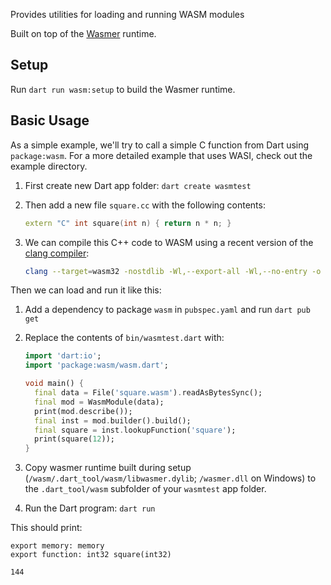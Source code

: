 Provides utilities for loading and running WASM modules

Built on top of the [Wasmer](https://github.com/wasmerio/wasmer) runtime.

## Setup

Run `dart run wasm:setup` to build the Wasmer runtime.

## Basic Usage

As a simple example, we'll try to call a simple C function from Dart using
`package:wasm`. For a more detailed example that uses WASI, check out the
example directory.

1. First create new Dart app folder: `dart create wasmtest`

1. Then add a new file `square.cc` with the following contents:

    ```c++
    extern "C" int square(int n) { return n * n; }
    ```

1. We can compile this C++ code to WASM using a recent version of the
[clang compiler](https://clang.llvm.org/get_started.html):

    ```bash
    clang --target=wasm32 -nostdlib -Wl,--export-all -Wl,--no-entry -o square.wasm square.cc
    ```

Then we can load and run it like this:

1. Add a dependency to package `wasm` in `pubspec.yaml` and run `dart pub get`

1. Replace the contents of `bin/wasmtest.dart` with:

    ```dart
    import 'dart:io';
    import 'package:wasm/wasm.dart';
    
    void main() {
      final data = File('square.wasm').readAsBytesSync();
      final mod = WasmModule(data);
      print(mod.describe());
      final inst = mod.builder().build();
      final square = inst.lookupFunction('square');
      print(square(12));
    }
    ```

1. Copy wasmer runtime built during setup
(`/wasm/.dart_tool/wasm/libwasmer.dylib`; `/wasmer.dll` on Windows)
to the `.dart_tool/wasm` subfolder of your `wasmtest` app folder.

1. Run the Dart program: `dart run`

This should print:

```
export memory: memory
export function: int32 square(int32)

144
```
